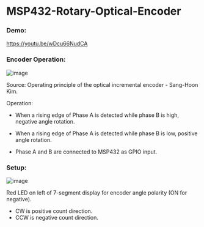 # MSP432-Rotary-Optical-Encoder

### Demo:

https://youtu.be/wDcu66NudCA

### Encoder Operation:

![image](https://user-images.githubusercontent.com/62213019/112936832-67e17b00-90db-11eb-9b15-487cd2b0b1af.png)

Source: Operating principle of the optical incremental encoder - Sang-Hoon Kim.

Operation:

- When a rising edge of Phase A is detected while phase B is high, negative angle rotation.

- When a rising edge of Phase A is detected while phase B is low, positive angle rotation.

- Phase A and B are connected to MSP432 as GPIO input.

### Setup:

![image](https://user-images.githubusercontent.com/62213019/112938993-906b7400-90df-11eb-85b7-43f4ec052a5a.png)

Red LED on left of 7-segment display for encoder angle polarity (ON for negative).
- CW is positive count direction.
- CCW is negative count direction.
